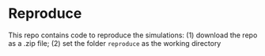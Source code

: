 # Reproduce

This repo contains code to reproduce the simulations: (1) download the
repo as a .zip file; (2) set the folder `reproduce` as the working directory


